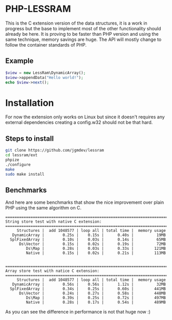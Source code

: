 # PHP-LESSRAM

This is the C extension version of the data structures, it is a work in
progress but the base to implement most of the other functionality should
already be here. It is proving to be faster than PHP version and using the
same technique, memory savings are huge. The API will mostly change to follow
the container standards of PHP.

## Example

```php
$view = new LessRam\DynamicArray();
$view->appendData("Hello world!");
echo $view->next();
```

# Installation

For now the extension only works on Linux but since it doesn't requires any 
external dependencies creating a config.w32 should not be that hard.

## Steps to install

```sh
git clone https://github.com/jgmdev/lessram
cd lessram/ext
phpize
./configure
make
sudo make install
```

## Benchmarks

And here are some benchmarks that show the nice improvement over plain PHP
using the same algorithm on C.

```
=======================================================================
String store test with native C extension:
=======================================================================
     Structures |  add 1048577 | loop all | total time |  memory usage
   DynamicArray |        0.25s |    0.15s |      0.40s |          19MB
  SplFixedArray |        0.10s |    0.03s |      0.14s |          65MB
      Ds\Vector |        0.15s |    0.02s |      0.19s |          72MB
         Ds\Map |        0.28s |    0.03s |      0.33s |         121MB
         Native |        0.15s |    0.02s |      0.21s |         113MB


=======================================================================
Array store test with natice C extension:
=======================================================================
     Structures |  add 1048577 | loop all | total time |  memory usage
   DynamicArray |        0.56s |    0.56s |      1.12s |          32MB
  SplFixedArray |        0.34s |    0.25s |      0.60s |         441MB
      Ds\Vector |        0.24s |    0.27s |      0.58s |         448MB
         Ds\Map |        0.39s |    0.25s |      0.72s |         497MB
         Native |        0.28s |    0.17s |      0.54s |         489MB
```

As you can see the difference in performance is not that huge now :)